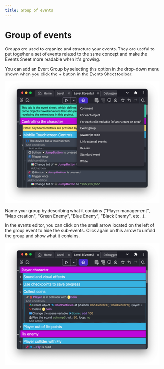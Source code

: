 ```yaml
---
title: Group of events
---
```

# Group of events

Groups are used to organize and structure your events. They are useful to put together a set of events related to the same concept and make the Events Sheet more readable when it's growing.

You can add an Event Group by selecting this option in the drop-down menu shown when you click the + button in the Events Sheet toolbar:

![](pasted/20230305-112037.png)

Name your group by describing what it contains ("Player management", "Map creation", "Green Enemy", "Blue Enemy", "Black Enemy", etc...).

In the events editor, you can click on the small arrow located on the left of the group event to hide the sub-events. Click again on this arrow to unfold the group and show what it contains.

![](pasted/20230305-112248.png)